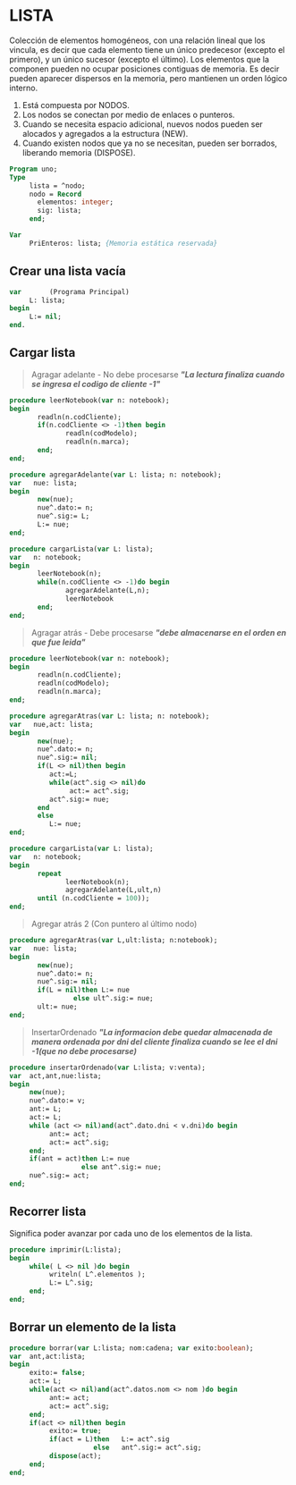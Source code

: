 # LISTA

Colección de elementos homogéneos, con una relación lineal que los vincula, es decir que cada elemento tiene un único predecesor (excepto el primero), y un único sucesor (excepto el último).
Los elementos que la componen pueden no ocupar posiciones contiguas de memoria. Es decir pueden aparecer dispersos en la memoria, pero mantienen un orden lógico interno.
1. Está compuesta por NODOS.
2. Los nodos se conectan por medio de enlaces o punteros.
3. Cuando se necesita espacio adicional, nuevos nodos pueden ser alocados y agregados a la estructura (NEW).
4. Cuando existen nodos que ya no se necesitan, pueden ser borrados, liberando memoria (DISPOSE).
````pascal
Program uno;
Type 
     lista = ^nodo;
     nodo = Record
       elementos: integer;
       sig: lista;
     end;

Var 
     PriEnteros: lista; {Memoria estática reservada}
````
## Crear una lista vacía
````pascal
var       (Programa Principal)
     L: lista;
begin
     L:= nil;
end.
````
## Cargar lista

> Agragar adelante - No debe procesarse ***"La lectura finaliza cuando se ingresa el codigo de cliente -1"***
````pascal
procedure leerNotebook(var n: notebook);
begin
       readln(n.codCliente);
       if(n.codCliente <> -1)then begin
              readln(codModelo);
              readln(n.marca);
       end;
end;

procedure agregarAdelante(var L: lista; n: notebook);
var   nue: lista;
begin
       new(nue);
       nue^.dato:= n;
       nue^.sig:= L;
       L:= nue;
end;

procedure cargarLista(var L: lista);
var   n: notebook;
begin
       leerNotebook(n);
       while(n.codCliente <> -1)do begin
              agregarAdelante(L,n);
              leerNotebook
       end;
end;
````
> Agragar atrás - Debe procesarse ***"debe almacenarse en el orden en que fue leida"***
````pascal
procedure leerNotebook(var n: notebook);
begin
       readln(n.codCliente);
       readln(codModelo);
       readln(n.marca);
end;

procedure agregarAtras(var L: lista; n: notebook);
var   nue,act: lista;
begin
       new(nue);
       nue^.dato:= n;
       nue^.sig:= nil;
       if(L <> nil)then begin
          act:=L;
          while(act^.sig <> nil)do
               act:= act^.sig;
          act^.sig:= nue;
       end
       else
          L:= nue;
end;

procedure cargarLista(var L: lista);
var   n: notebook;
begin
       repeat
              leerNotebook(n);
              agregarAdelante(L,ult,n)
       until (n.codCliente = 100));  
end;
````
> Agregar atrás 2 (Con puntero al último nodo)
````pascal
procedure agregarAtras(var L,ult:lista; n:notebook);
var   nue: lista;
begin
       new(nue);
       nue^.dato:= n;
       nue^.sig:= nil;
       if(L = nil)then L:= nue
                else ult^.sig:= nue;
       ult:= nue;
end;
````
> InsertarOrdenado  ***"La informacion debe quedar almacenada de manera ordenada por dni del cliente
                        finaliza cuando se lee el dni -1(que no debe procesarse)***
````pascal
procedure insertarOrdenado(var L:lista; v:venta);
var  act,ant,nue:lista;
begin
     new(nue);
     nue^.dato:= v;
     ant:= L;
     act:= L;
     while (act <> nil)and(act^.dato.dni < v.dni)do begin
          ant:= act;
          act:= act^.sig;
     end;
     if(ant = act)then L:= nue
                  else ant^.sig:= nue;
     nue^.sig:= act;
end;
````
## Recorrer lista
Significa poder avanzar por cada uno de los elementos de la lista.
````pascal
procedure imprimir(L:lista);
begin
     while( L <> nil )do begin
          writeln( L^.elementos );
          L:= L^.sig;
     end;
end;
````
## Borrar un elemento de la lista
````pascal
procedure borrar(var L:lista; nom:cadena; var exito:boolean);
var  ant,act:lista;
begin
     exito:= false;
     act:= L;
     while(act <> nil)and(act^.datos.nom <> nom )do begin
          ant:= act;
          act:= act^.sig;
     end;
     if(act <> nil)then begin
          exito:= true;
          if(act = L)then   L:= act^.sig
                     else   ant^.sig:= act^.sig;
          dispose(act);
     end;
end;          
````

<!-- hacer 4 caso de insercion y falta Buscar un elemento en la lista -->
